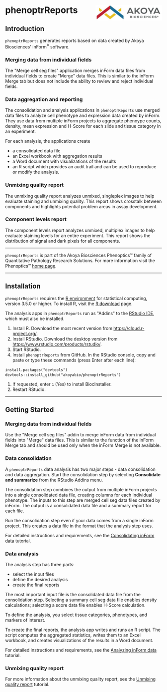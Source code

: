 # phenoptrReports <img src="man/figures/Akoya.png" align="right" height="50px" />

## Introduction

`phenoptrReports` generates reports based on data
created by Akoya Biosciences' inForm<sup>&reg;</sup> software.

### Merging data from individual fields

The "Merge cell seg files" application merges inForm data files from individual
fields to create "Merge" data files. This is similar to the inForm Merge tab but
does not include the ability to review and reject individual fields.

### Data aggregation and reporting

The consolidation and analysis applications in
`phenoptrReports` use merged data files to 
analyze cell phenotype and expression data
created by inForm. They use data from multiple inForm projects
to aggregate phenoype counts, density, 
mean expression and
H-Score for each slide and tissue category in an experiment. 

For each analysis, the applications create 

- a consolidated data file
- an Excel workbook with aggregation results
- a Word document with visualizations of the results
- an R script which provides
  an audit trail and can be used to reproduce or modify the analysis.

### Unmixing quality report

The unmixing quality report analyzes unmixed, singleplex images
to help evaluate staining and unmixing quality. This report
shows crosstalk between components and
highlights potential problem areas in assay development.

### Component levels report

The component levels report analyzes unmixed, multiplex images to help
evaluate staining levels for an entire experiment. This report shows
the distribution of signal and dark pixels for all components.

----

`phenoptrReports` is part of the Akoya Biosciences Phenoptics&trade; family of
Quantitative Pathology Research Solutions. For more information
visit the Phenoptics&trade;
[home page](http://www.perkinelmer.com/category/quantitative-pathology-research).

----

## Installation

`phenoptrReports` requires the [R environment](https://www.r-project.org/) 
for statistical computing, version 3.5.0 or higher. To install R,
visit the [R download](https://cloud.r-project.org/) page.

The analysis apps in `phenoptrReports` run as "Addins" to
the [RStudio IDE](https://www.rstudio.com/products/rstudio/), which must also
be installed.

1. Install R. Download the most recent version from  https://cloud.r-project.org/.
1. Install RStudio. Download the desktop version from https://www.rstudio.com/products/rstudio/.
1. Start RStudio.
1. Install `phenoptrReports` from GitHub. In the RStudio console, 
copy and paste or type these commands (press Enter after each line):
```
install.packages("devtools")
devtools::install_github("akoyabio/phenoptrReports")
```
1. If requested, enter `1` (Yes) to install BiocInstaller.
1. Restart RStudio.

----

## Getting Started

### Merging data from individual fields

Use the "Merge cell seg files" addin to merge inForm data from individual fields
into "Merge" data files. This is similar to the function of the inForm Merge
tab and should be used only when the inForm Merge is not available.

### Data consolidation

A `phenoptrReports` data analysis has two major steps - data consolidation and data
aggregation. Start the consolidation step by selecting **Consolidate and summarize** from
the RStudio Addins menu.

The consolidation step combines the output from multiple inForm projects into a 
single consolidated data file, creating columns for each individual
phenotype. The inputs to this step are merged cell seg
data files created by inForm. The output is a consolidated data file and a
summary report for each file. 

Run the consolidation step even if your data comes from a single
inForm project. This creates a data file in the format that the analysis
step uses.

For detailed instructions and requirements, see the 
[Consolidating inForm data](articles/consolidation.html) tutorial.

### Data analysis

The analysis step has three parts: 

- select the input files
- define the desired analysis
- create the final reports

The most important input file is the consolidated data file from
the consolidation step. Selecting a summary cell seg data file enables
density calculations; selecting a score data file enables H-Score calculation.

To define the analysis, you select tissue categories, phenotypes, and markers of 
interest.

To create the final reports, the analysis app writes and runs an R script.
The script computes the aggregated statistics, writes them to an Excel
workbook, and creates visualizations of the results in a Word document.

For detailed instructions and requirements, see the 
[Analyzing inForm data](articles/analysis.html) tutorial.


### Unmixing quality report

For more information about the unmixing quality report, see the 
[Unmixing quality report](articles/unmixing_quality_report.html) tutorial.

